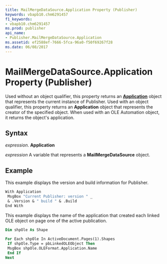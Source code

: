 ```yaml
---
title: MailMergeDataSource.Application Property (Publisher)
keywords: vbapb10.chm6291457
f1_keywords:
- vbapb10.chm6291457
ms.prod: publisher
api_name:
- Publisher.MailMergeDataSource.Application
ms.assetid: ef2588ef-7666-5fca-96a0-f50f69267f28
ms.date: 06/08/2017
---
```



# MailMergeDataSource.Application Property (Publisher)

Used without an object qualifier, this property returns an  **[Application](Publisher.Application.md)** object that represents the current instance of Publisher. Used with an object qualifier, this property returns an  **Application** object that represents the creator of the specified object. When used with an OLE Automation object, it returns the object's application.


## Syntax

 _expression_. **Application**

 _expression_ A variable that represents a  **MailMergeDataSource** object.


## Example

This example displays the version and build information for Publisher.


```vb
With Application 
 MsgBox "Current Publisher: version " _ 
 & .Version & " build " & .Build 
End With
```

This example displays the name of the application that created each linked OLE object on page one of the active publication.




```vb
Dim shpOle As Shape 
 
For Each shpOle In ActiveDocument.Pages(1).Shapes 
 If shpOle.Type = pbLinkedOLEObject Then 
 MsgBox shpOle.OLEFormat.Application.Name 
 End If 
Next
```


